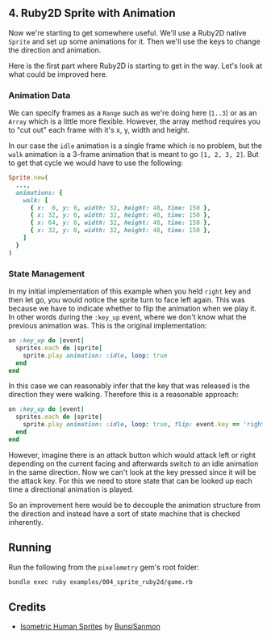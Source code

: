 ## 4. Ruby2D Sprite with Animation

Now we're starting to get somewhere useful. We'll use a Ruby2D native `Sprite`
and set up some animations for it. Then we'll use the keys to change the
direction and animation.

Here is the first part where Ruby2D is starting to get in the way. Let's look
at what could be improved here.

### Animation Data

We can specify frames as a `Range` such as we're doing here (`1..3`) or as an
`Array` which is a little more flexible. However, the array method requires you
to "cut out" each frame with it's x, y, width and height.

In our case the `idle` animation is a single frame which is no problem, but the
`walk` animation is a 3-frame animation that is meant to go `[1, 2, 3, 2]`. But
to get that cycle we would have to use the following:

```ruby
Sprite.new(
  ...,
  animations: {
    walk: [
      { x:  0, y: 0, width: 32, height: 48, time: 150 },
      { x: 32, y: 0, width: 32, height: 48, time: 150 },
      { x: 64, y: 0, width: 32, height: 48, time: 150 },
      { x: 32, y: 0, width: 32, height: 48, time: 150 },
    ]
  }
)
```

### State Management

In my initial implementation of this example when you held `right` key and then
let go, you would notice the sprite turn to face left again. This was because
we have to indicate whether to flip the animation when we play it. In other
words during the `:key_up` event, where we don't know what the previous
animation was. This is the original implementation:

```ruby
on :key_up do |event|
  sprites.each do |sprite|
    sprite.play animation: :idle, loop: true
  end
end
```

In this case we can reasonably infer that the key that was released is the
direction they were walking. Therefore this is a reasonable approach:

```ruby
on :key_up do |event|
  sprites.each do |sprite|
    sprite.play animation: :idle, loop: true, flip: event.key == 'right' ? :horizontal : false
  end
end
```

However, imagine there is an attack button which would attack left or right
depending on the current facing and afterwards switch to an idle animation
in the same direction. Now we can't look at the key pressed since it will be
the attack key. For this we need to store state that can be looked up each
time a directional animation is played.

So an improvement here would be to decouple the animation structure from the
direction and instead have a sort of state machine that is checked inherently.

## Running

Run the following from the `pixelometry` gem's root folder:

```sh
bundle exec ruby examples/004_sprite_ruby2d/game.rb
```

## Credits

- [Isometric Human Sprites](https://bunsisanmon.itch.io/isometric-human-sprites) by [BunsiSanmon](https://bunsisanmon.itch.io/)
